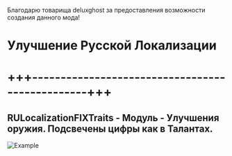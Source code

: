 Благодарю товарища deluxghost за предоставления возможности создания данного мода!

# Улучшение Русской Локализации
# +++------------------------------------------------+++

## RULocalizationFIXTraits - Модуль - Улучшения оружия. Подсвечены цифры как в Талантах.
![Example](https://staticdelivery.nexusmods.com/mods/4943/images/208/208-1703195005-1010646107.jpeg)
